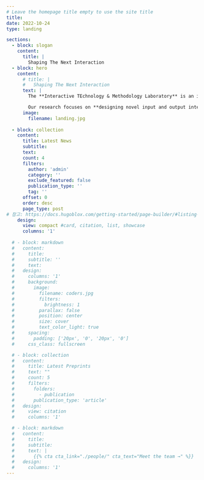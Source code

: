 ```yaml
---
# Leave the homepage title empty to use the site title
title:
date: 2022-10-24
type: landing

sections:
  - block: slogan
    content: 
      title: |
        Shaping The Next Interaction
  - block: hero
    content:
      # title: |
      #   Shaping The Next Interaction
      text: |
        The **Interactive TEchnology & Methodology Laboratory** is an interdisciplinary research group in the Department of Software Convergence at Kyung Hee University. 

        Our research focuses on **designing novel input and output interfaces fostering seamless interactions** between humans and computers.
      image:
        filename: landing.jpg
  
  - block: collection
    content:
      title: Latest News
      subtitle:
      text:
      count: 4 
      filters:
        author: 'admin'
        category: ''
        exclude_featured: false
        publication_type: ''
        tag: ''
      offset: 0
      order: desc
      page_type: post
# 참고: https://docs.hugoblox.com/getting-started/page-builder/#listing-view      
    design:
      view: compact #card, citation, list, showcase
      columns: '1'
  
  # - block: markdown
  #   content:
  #     title:
  #     subtitle: ''
  #     text:
  #   design:
  #     columns: '1'
  #     background:
  #       image: 
  #         filename: coders.jpg
  #         filters:
  #           brightness: 1
  #         parallax: false
  #         position: center
  #         size: cover
  #         text_color_light: true
  #     spacing:
  #       padding: ['20px', '0', '20px', '0']
  #     css_class: fullscreen

  # - block: collection
  #   content:
  #     title: Latest Preprints
  #     text: ""
  #     count: 5
  #     filters:
  #       folders:
  #         - publication
  #       publication_type: 'article'
  #   design:
  #     view: citation
  #     columns: '1'

  # - block: markdown
  #   content:
  #     title:
  #     subtitle:
  #     text: |
  #       {{% cta cta_link="./people/" cta_text="Meet the team →" %}}
  #   design:
  #     columns: '1'
---
```

